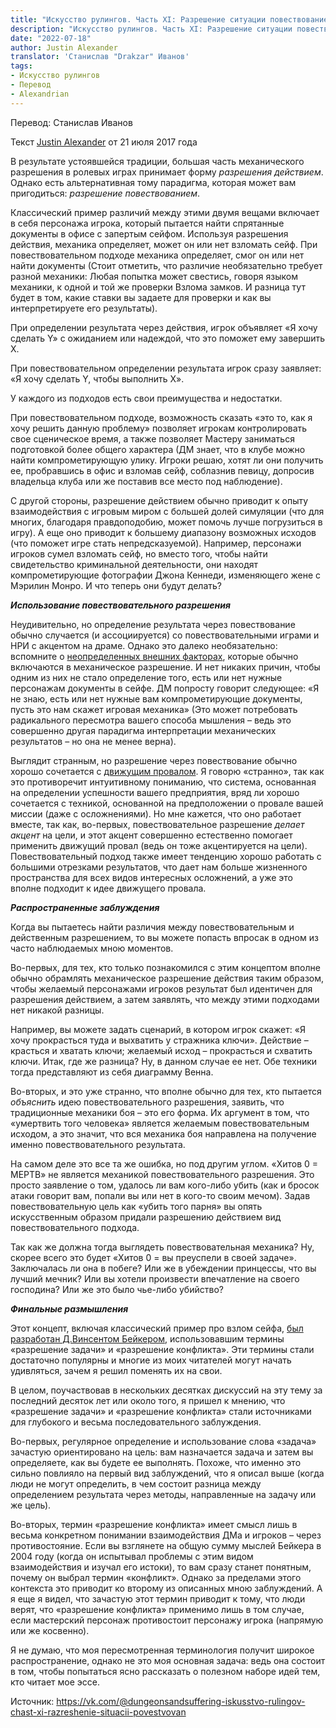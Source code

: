 ```yaml
---
title: "Искусство рулингов. Часть XI: Разрешение ситуации повествованием или действием"
description: "Искусство рулингов. Часть XI: Разрешение ситуации повествованием или действием - перевод статьи Джастина Александера."
date: "2022-07-18"
author: Justin Alexander
translator: 'Станислав "Drakzar" Иванов'
tags:
- Искусство рулингов
- Перевод
- Alexandrian
---
```

Перевод: Станислав Иванов

Текст [Justin Alexander](https://vk.com/away.php?to=https://thealexandrian.net/about&cc_key=) от 21 июля 2017 года

В результате устоявшейся традиции, большая часть механического разрешения в ролевых играх принимает форму _разрешения действием_. Однако есть альтернативная тому парадигма, которая может вам пригодиться: _разрешение повествованием_.

Классический пример различий между этими двумя вещами включает в себя персонажа игрока, который пытается найти спрятанные документы в офисе с запертым сейфом. Используя разрешения действия, механика определяет, может он или нет взломать сейф. При повествовательном подходе механика определяет, смог он или нет найти документы (Стоит отметить, что различие необязательно требует разной механики: Любая попытка может свестись, говоря языком механики, к одной и той же проверки Взлома замков. И разница тут будет в том, какие ставки вы задаете для проверки и как вы интерпретируете его результаты).

При определении результата через действия, игрок объявляет «Я хочу сделать Y» с ожиданием или надеждой, что это поможет ему завершить X.

При повествовательном определении результата игрок сразу заявляет: «Я хочу сделать Y, чтобы выполнить X».

У каждого из подходов есть свои преимущества и недостатки.

При повествовательном подходе, возможность сказать «это то, как я хочу решить данную проблему» позволяет игрокам контролировать свое сценическое время, а также позволяет Мастеру заниматься подготовкой более общего характера (ДМ знает, что в клубе можно найти компрометирующую улику. Игроки решаю, хотят ли они получить ее, пробравшись в офис и взломав сейф, соблазнив певицу, допросив владельца клуба или же поставив все место под наблюдение).

С другой стороны, разрешение действием обычно приводит к опыту взаимодействия с игровым миром с большей долей симуляции (что для многих, благодаря правдоподобию, может помочь лучше погрузиться в игру). А еще оно приводит к большему диапазону возможных исходов (что поможет игре стать непредсказуемой). Например, персонажи игроков сумел взломать сейф, но вместо того, чтобы найти свидетельство криминальной деятельности, они находят компрометирующие фотографии Джона Кеннеди, изменяющего жене с Мэрилин Монро. И что теперь они будут делать?

**_Использование повествовательного разрешения_**

Неудивительно, но определение результата через повествование обычно случается (и ассоциируется) со повествовательными играми и НРИ с акцентом на драме. Однако это далеко необязательно: вспомните о [неопределенных внешних факторах](https://vk.com/away.php?to=https%3A%2F%2Fthealexandrian.net%2Fwordpress%2F38466%2Froleplaying-games%2Fart-of-rulings-part-9-narrating-outcome&cc_key=), которые обычно включаются в механическое разрешение. И нет никаких причин, чтобы одним из них не стало определение того, есть или нет нужные персонажам документы в сейфе. ДМ попросту говорит следующее: «Я не знаю, есть или нет нужные вам компрометирующие документы, пусть это нам скажет игровая механика» (Это может потребовать радикального пересмотра вашего способа мышления – ведь это совершенно другая парадигма интерпретации механических результатов – но она не менее верна).

Выглядит странным, но разрешение через повествование обычно хорошо сочетается с [движущим провалом](https://vk.com/away.php?to=https%3A%2F%2Fthealexandrian.net%2Fwordpress%2F38140%2Froleplaying-games%2Fart-of-rulings-part-6-fictional-cleromancy&cc_key=). Я говорю «странно», так как это противоречит интуитивному пониманию, что система, основанная на определении успешности вашего предприятия, вряд ли хорошо сочетается с техникой, основанной на предположении о провале вашей миссии (даже с осложнениями). Но мне кажется, что оно работает вместе, так как, во-первых, повествовательное разрешение _делает акцент_ на цели, и этот акцент совершенно естественно помогает применить движущий провал (ведь он тоже акцентируется на цели). Повествовательный подход также имеет тенденцию хорошо работать с большими отрезками результатов, что дает нам больше жизненного пространства для всех видов интересных осложнений, а уже это вполне подходит к идее движущего провала.

**_Распространенные заблуждения_**

Когда вы пытаетесь найти различия между повествовательным и действенным разрешением, то вы можете попасть впросак в одном из часто наблюдаемых мною моментов.

Во-первых, для тех, кто только познакомился с этим концептом вполне обычно обрамлять механическое разрешение действия таким образом, чтобы желаемый персонажами игроков результат был идентичен для разрешения действием, а затем заявлять, что между этими подходами нет никакой разницы.

Например, вы можете задать сценарий, в котором игрок скажет: «Я хочу прокрасться туда и выхватить у стражника ключи». Действие – красться и хватать ключи; желаемый исход – прокрасться и схватить ключи. Итак, где же разница? Ну, в данном случае ее нет. Обе техники тогда представляют из себя диаграмму Венна.

Во-вторых, и это уже странно, что вполне обычно для тех, кто пытается _объяснить_ идею повествовательного разрешения, заявить, что традиционные механики боя – это его форма. Их аргумент в том, что «умертвить того человека» является желаемым повествовательным исходом, а это значит, что вся механика боя направлена на получение именно повествовательного результата.

На самом деле это все та же ошибка, но под другим углом. «Хитов 0 = МЕРТВ» не является механикой повествовательного разрешения. Это просто заявление о том, удалось ли вам кого-либо убить (как и бросок атаки говорит вам, попали вы или нет в кого-то своим мечом). Задав повествовательную цель как «убить того парня» вы опять искусственным образом придали разрешению действием вид повествовательного подхода.

Так как же должна тогда выглядеть повествовательная механика? Ну, скорее всего это будет «Хитов 0 = вы преуспели в своей задаче». Заключалась ли она в побеге? Или же в убеждении принцессы, что вы лучший мечник? Или вы хотели произвести впечатление на своего господина? Или же это было чье-либо убийство?

**_Финальные размышления_**

Этот концепт, включая классический пример про взлом сейфа, [был разработан Д.Винсентом Бейкером](https://vk.com/away.php?to=http%3A%2F%2Flumpley.com%2Fhardcore.html&cc_key=), использовавшим термины «разрешение задачи» и «разрешение конфликта». Эти термины стали достаточно популярны и многие из моих читателей могут начать удивляться, зачем я решил поменять их на свои.

В целом, поучаствовав в нескольких десятках дискуссий на эту тему за последний десяток лет или около того, я пришел к мнению, что «разрешение задачи» и «разрешение конфликта» стали источниками для глубокого и весьма последовательного заблуждения.

Во-первых, регулярное определение и использование слова «задача» зачастую ориентировано на цель: вам назначается задача и затем вы определяете, как вы будете ее выполнять. Похоже, что именно это сильно повлияло на первый вид заблуждений, что я описал выше (когда люди не могут определить, в чем состоит разница между определением результата через методы, направленные на задачу или же цель).

Во-вторых, термин «разрешение конфликта» имеет смысл лишь в весьма конкретном понимании взаимодействия ДМа и игроков – через противостояние. Если вы взглянете на общую сумму мыслей Бейкера в 2004 году (когда он испытывал проблемы с этим видом взаимодействия и изучал его истоки), то вам сразу станет понятным, почему он выбрал термин «конфликт». Однако за пределами этого контекста это приводит ко второму из описанных мною заблуждений. А я еще я видел, что зачастую этот термин приводит к тому, что люди верят, что «разрешение конфликта» применимо лишь в том случае, если мастерский персонаж противостоит персонажу игрока (напрямую или же косвенно).

Я не думаю, что моя пересмотренная терминология получит широкое распространение, однако не это моя основная задача: ведь она состоит в том, чтобы попытаться ясно рассказать о полезном наборе идей тем, кто читает мое эссе.

Источник: https://vk.com/@dungeonsandsuffering-iskusstvo-rulingov-chast-xi-razreshenie-situacii-povestvovan